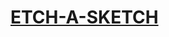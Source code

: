 # [ETCH-A-SKETCH](https://www.theodinproject.com/paths/foundations/courses/foundations/lessons/etch-a-sketch-project)

